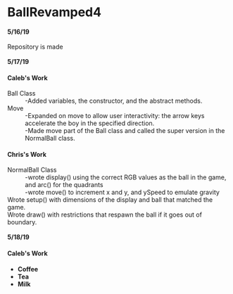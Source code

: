 # BallRevamped4
<b>5/16/19</b> </br> </br>
Repository is made </br></br>
<b>5/17/19</b></br>
<h4> Caleb's Work </h4>
  <dt>Ball Class</dt>
  <dd>-Added variables, the constructor, and the abstract methods. </dd>
  <dt>Move</dt>
  <dd>-Expanded on move to allow user interactivity: the arrow keys accelerate the boy in the specified direction.</dd>
  <dd>-Made move part of the Ball class and called the super version in the NormalBall class.  </dd>
<h4> Chris's Work </h4>
  <dt>NormalBall Class</dt>
  <dd>-wrote display() using the correct RGB values as the ball in the game, and arc() for the quadrants</dd>
  <dd>-wrote move() to increment x and y, and ySpeed to emulate gravity</dd>
  <dt>Wrote setup() with dimensions of the display and ball that matched the game.</dt>
  <dt>Wrote draw() with restrictions that respawn the ball if it goes out of boundary. </dt>
</d1></br>
<b>5/18/19</br>
<h4>Caleb's Work </h4>
<ul>
  <li>Coffee</li>
  <li>Tea</li>
  <li>Milk</li>
</ul>
